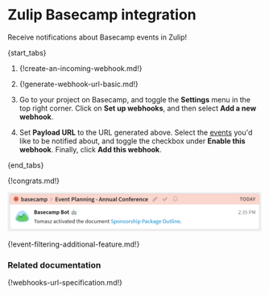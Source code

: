 # Zulip Basecamp integration

Receive notifications about Basecamp events in Zulip!

{start_tabs}

1. {!create-an-incoming-webhook.md!}

1. {!generate-webhook-url-basic.md!}

1. Go to your project on Basecamp, and toggle the **Settings** menu in
   the top right corner. Click on **Set up webhooks**, and then select
   **Add a new webhook**.

1. Set **Payload URL** to the URL generated above. Select the
   [events](#filtering-incoming-events) you'd like to be notified about,
   and toggle the checkbox under **Enable this webhook**. Finally, click
   **Add this webhook**.

{end_tabs}

{!congrats.md!}

![](/static/images/integrations/basecamp/001.png)

{!event-filtering-additional-feature.md!}

### Related documentation

{!webhooks-url-specification.md!}
